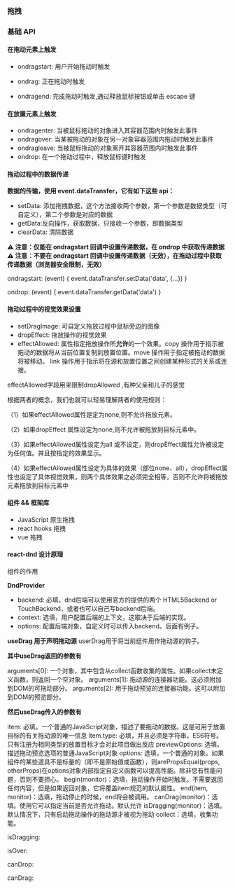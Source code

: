 ### 拖拽

### 基础 API

#### 在拖动元素上触发

- ondragstart: 用户开始拖动时触发

- ondrag: 正在拖动时触发

- ondragend: 完成拖动时触发,通过释放鼠标按钮或单击 escape 键

#### 在放置元素上触发

- ondragenter: 当被鼠标拖动的对象进入其容器范围内时触发此事件
- ondragover: 当某被拖动的对象在另一对象容器范围内拖动时触发此事件
- ondragleave: 当被鼠标拖动的对象离开其容器范围内时触发此事件
- ondrop: 在一个拖动过程中，释放鼠标键时触发

#### 拖动过程中的数据传递

**数据的传输，使用 event.dataTransfer，它有如下这些 api：**

- setData: 添加拖拽数据，这个方法接收两个参数，第一个参数是数据类型（可自定义），第二个参数是对应的数据
- getData:反向操作，获取数据，只接收一个参数，即数据类型
- clearData: 清除数据


**⚠️ 注意：仅能在 ondragstart 回调中设置传递数据，在 ondrop 中获取传递数据**
**⚠️ 注意：不要在 ondragstart 回调中设置传递数据（无效），在拖动过程中获取传递数据（浏览器安全限制，无效）**

ondragstart: (event) {
event.dataTransfer.setData('data', {...})
}

ondrop: (event) {
event.dataTransfer.getData('data')
}

#### 拖动过程中的视觉效果设置

- setDragImage: 可自定义拖放过程中鼠标旁边的图像
- dropEffect: 拖放操作的视觉效果
- effectAllowed: 属性指定拖放操作所**允许**的一个效果。copy 操作用于指示被拖动的数据将从当前位置复制到放置位置。move 操作用于指定被拖动的数据将被移动。 link 操作用于指示将在源和放置位置之间创建某种形式的关系或连接。

effectAllowed字段用来限制dropAllowed ,有种父亲和儿子的感觉

根据两者的概念，我们也就可以轻易理解两者的使用规则：

（1）如果effectAllowed属性是定为none,则不允许拖放元素。

（2）如果dropEffect 属性设定为none,则不允许被拖放到目标元素中。

（3）如果effectAllowed属性设定为all 或不设定，则dropEffect属性允许被设定为任何值。并且按指定的效果显示。

（4）如果effectAllowed属性设定为具体的效果（部位none、all），dropEffect属性也设定了具体视觉效果，则两个具体效果之必须完全相等，否则不允许将被拖放元素拖放到目标元素中


#### 组件 && 框架库

- JavaScript 原生拖拽
- react hooks 拖拽
- vue 拖拽

#### react-dnd 设计原理

<DNDContext></DNDContext>组件的作用

**DndProvider**
- backend: 必填，dnd后端可以使用官方的提供的两个 HTML5Backend or TouchBackend，或者也可以自己写backend后端。
- context: 选填，用户配置后端的上下文，这取决于后端的实现。
- options: 配置后端对象，自定义时可以传入backend。后面有例子。



**useDrag  用于声明拖动源**
userDrag用于将当前组件用作拖动源的钩子。

**其中useDrag返回的参数有**

arguments[0]: 一个对象，其中包含从collect函数收集的属性。如果collect未定义函数，则返回一个空对象。
arguments[1]: 拖动源的连接器功能。这必须附加到DOM的可拖动部分。
arguments[2]: 用于拖动预览的连接器功能。这可以附加到DOM的预览部分。

**然后useDrag传入的参数有**

item: 必填。一个普通的JavaScript对象，描述了要拖动的数据。这是可用于放置目标的有关拖动源的唯一信息
item.type: 必填，并且必须是字符串，ES6符号。只有注册为相同类型的放置目标才会对此项目做出反应
previewOptions: 选填。描述拖动预览选项的普通JavaScript对象
options: 选填，一个普通的对象。如果组件的某些道具不是标量的（即不是原始值或函数），则arePropsEqual(props, otherProps)在options对象内部指定自定义函数可以提高性能。除非您有性能问题，否则不要担心。
begin(monitor)：选填，拖动操作开始时触发。不需要返回任何内容，但是如果返回对象，它将覆盖item规范的默认属性。
end(item, monitor)：选填，拖动停止的时候，end将会被调用。
canDrag(monitor)：选填。使用它可以指定当前是否允许拖动。默认允许
isDragging(monitor)：选填。默认情况下，只有启动拖动操作的拖动源才被视为拖动
collect：选填，收集功能。


isDragging:

isOver:

canDrop:

canDrag:
